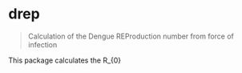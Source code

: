 # drep
> Calculation of the Dengue REProduction number from force of infection

This package calculates the R_{0}
